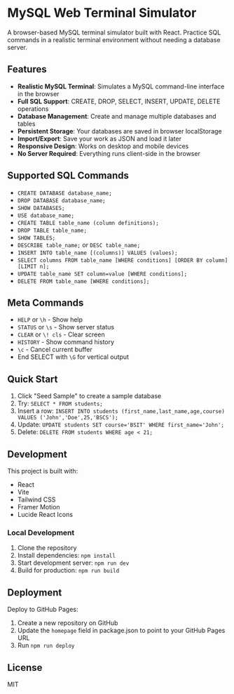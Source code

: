 # MySQL Web Terminal Simulator

A browser-based MySQL terminal simulator built with React. Practice SQL commands in a realistic terminal environment without needing a database server.

## Features

- **Realistic MySQL Terminal**: Simulates a MySQL command-line interface in the browser
- **Full SQL Support**: CREATE, DROP, SELECT, INSERT, UPDATE, DELETE operations
- **Database Management**: Create and manage multiple databases and tables
- **Persistent Storage**: Your databases are saved in browser localStorage
- **Import/Export**: Save your work as JSON and load it later
- **Responsive Design**: Works on desktop and mobile devices
- **No Server Required**: Everything runs client-side in the browser

## Supported SQL Commands

- `CREATE DATABASE database_name;`
- `DROP DATABASE database_name;`
- `SHOW DATABASES;`
- `USE database_name;`
- `CREATE TABLE table_name (column definitions);`
- `DROP TABLE table_name;`
- `SHOW TABLES;`
- `DESCRIBE table_name;` or `DESC table_name;`
- `INSERT INTO table_name [(columns)] VALUES (values);`
- `SELECT columns FROM table_name [WHERE conditions] [ORDER BY column] [LIMIT n];`
- `UPDATE table_name SET column=value [WHERE conditions];`
- `DELETE FROM table_name [WHERE conditions];`

## Meta Commands

- `HELP` or `\h` - Show help
- `STATUS` or `\s` - Show server status
- `CLEAR` or `\! cls` - Clear screen
- `HISTORY` - Show command history
- `\c` - Cancel current buffer
- End SELECT with `\G` for vertical output

## Quick Start

1. Click "Seed Sample" to create a sample database
2. Try: `SELECT * FROM students;`
3. Insert a row: `INSERT INTO students (first_name,last_name,age,course) VALUES ('John','Doe',25,'BSCS');`
4. Update: `UPDATE students SET course='BSIT' WHERE first_name='John';`
5. Delete: `DELETE FROM students WHERE age < 21;`

## Development

This project is built with:
- React
- Vite
- Tailwind CSS
- Framer Motion
- Lucide React Icons

### Local Development

1. Clone the repository
2. Install dependencies: `npm install`
3. Start development server: `npm run dev`
4. Build for production: `npm run build`

## Deployment

Deploy to GitHub Pages:
1. Create a new repository on GitHub
2. Update the `homepage` field in package.json to point to your GitHub Pages URL
3. Run `npm run deploy`

## License

MIT